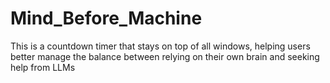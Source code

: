 # Mind_Before_Machine
This is a countdown timer that stays on top of all windows, helping users better manage the balance between relying on their own brain and seeking help from LLMs
